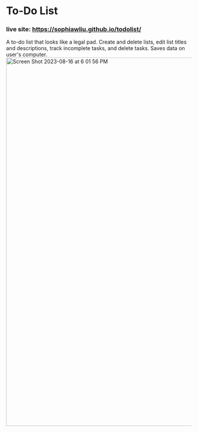 # To-Do List  
### live site: https://sophiawliu.github.io/todolist/  
A to-do list that looks like a legal pad. Create and delete lists, edit list titles and descriptions, track incomplete tasks, and delete tasks. Saves data on user's computer.  
<img width="1000" alt="Screen Shot 2023-08-16 at 6 01 56 PM" src="https://github.com/sophiawliu/todolist/assets/122403050/b7561a9f-5f31-4a45-b133-da43252fb933">
